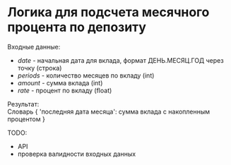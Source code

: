 # Логика для подсчета месячного процента по депозиту  

Входные данные:  
- *date* - начальная дата для вклада, формат ДЕНЬ.МЕСЯЦ.ГОД через точку (строка)  
- *periods* - количество месяцев по вкладу (int)  
- *amount* - сумма вклада (int)  
- *rate* - процент по вкладу (float)  
  
Результат:  
Словарь { 'последняя дата месяца': сумма вклада с накопленным процентом }  
  
TODO:  
- API  
- проверка валидности входных данных  
  